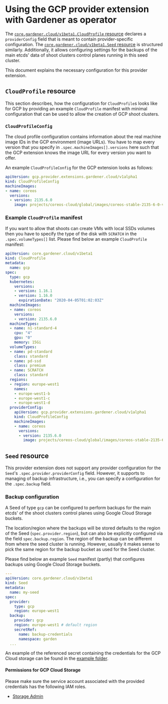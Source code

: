 # Using the GCP provider extension with Gardener as operator

The [`core.gardener.cloud/v1beta1.CloudProfile` resource](https://github.com/gardener/gardener/blob/master/example/30-cloudprofile.yaml) declares a `providerConfig` field that is meant to contain provider-specific configuration.
The [`core.gardener.cloud/v1beta1.Seed` resource](https://github.com/gardener/gardener/blob/master/example/50-seed.yaml) is structured similarly.
Additionally, it allows configuring settings for the backups of the main etcds' data of shoot clusters control planes running in this seed cluster.

This document explains the necessary configuration for this provider extension.

## `CloudProfile` resource

This section describes, how the configuration for `CloudProfile`s looks like for GCP by providing an example `CloudProfile` manifest with minimal configuration that can be used to allow the creation of GCP shoot clusters.

### `CloudProfileConfig`

The cloud profile configuration contains information about the real machine image IDs in the GCP environment (image URLs).
You have to map every version that you specify in `.spec.machineImages[].versions` here such that the GCP extension knows the image URL for every version you want to offer.

An example `CloudProfileConfig` for the GCP extension looks as follows:

```yaml
apiVersion: gcp.provider.extensions.gardener.cloud/v1alpha1
kind: CloudProfileConfig
machineImages:
- name: coreos
  versions:
  - version: 2135.6.0
    image: projects/coreos-cloud/global/images/coreos-stable-2135-6-0-v20190801
```

### Example `CloudProfile` manifest

If you want to allow that shoots can create VMs with local SSDs volumes then you have to specify the type of the disk with `SCRATCH` in the `.spec.volumeTypes[]` list.
Please find below an example `CloudProfile` manifest:

```yaml
apiVersion: core.gardener.cloud/v1beta1
kind: CloudProfile
metadata:
  name: gcp
spec:
  type: gcp
  kubernetes:
    versions:
    - version: 1.16.1
    - version: 1.16.0
      expirationDate: "2020-04-05T01:02:03Z"
  machineImages:
  - name: coreos
    versions:
    - version: 2135.6.0
  machineTypes:
  - name: n1-standard-4
    cpu: "4"
    gpu: "0"
    memory: 15Gi
  volumeTypes:
  - name: pd-standard
    class: standard
  - name: pd-ssd
    class: premium
  - name: SCRATCH
    class: standard
  regions:
  - region: europe-west1
    names:
    - europe-west1-b
    - europe-west1-c
    - europe-west1-d
  providerConfig:
    apiVersion: gcp.provider.extensions.gardener.cloud/v1alpha1
    kind: CloudProfileConfig
    machineImages:
    - name: coreos
      versions:
      - version: 2135.6.0
        image: projects/coreos-cloud/global/images/coreos-stable-2135-6-0-v20190801
```

## `Seed` resource

This provider extension does not support any provider configuration for the `Seed`'s `.spec.provider.providerConfig` field.
However, it supports to managing of backup infrastructure, i.e., you can specify a configuration for the `.spec.backup` field.

### Backup configuration

A Seed of type `gcp` can be configured to perform backups for the main etcds' of the shoot clusters control planes using Google Cloud Storage buckets.

The location/region where the backups will be stored defaults to the region of the Seed (`spec.provider.region`), but can also be explicitly configured via the field `spec.backup.region`.
The region of the backup can be different from where the seed cluster is running.
However, usually it makes sense to pick the same region for the backup bucket as used for the Seed cluster.

Please find below an example `Seed` manifest (partly) that configures backups using Google Cloud Storage buckets. 

```yaml
---
apiVersion: core.gardener.cloud/v1beta1
kind: Seed
metadata:
  name: my-seed
spec:
  provider:
    type: gcp
    region: europe-west1
  backup:
    provider: gcp
    region: europe-west1 # default region
    secretRef:
      name: backup-credentials
      namespace: garden
  ...
```
An example of the referenced secret containing the credentials for the GCP Cloud storage can be found in the [example folder](https://github.com/gardener/gardener-extension-provider-gcp/blob/master/example/30-etcd-backup-secret.yaml).

#### Permissions for GCP Cloud Storage

Please make sure the service account associated with the provided credentials has the following IAM roles. 
- [Storage Admin](https://cloud.google.com/storage/docs/access-control/iam-roles)


